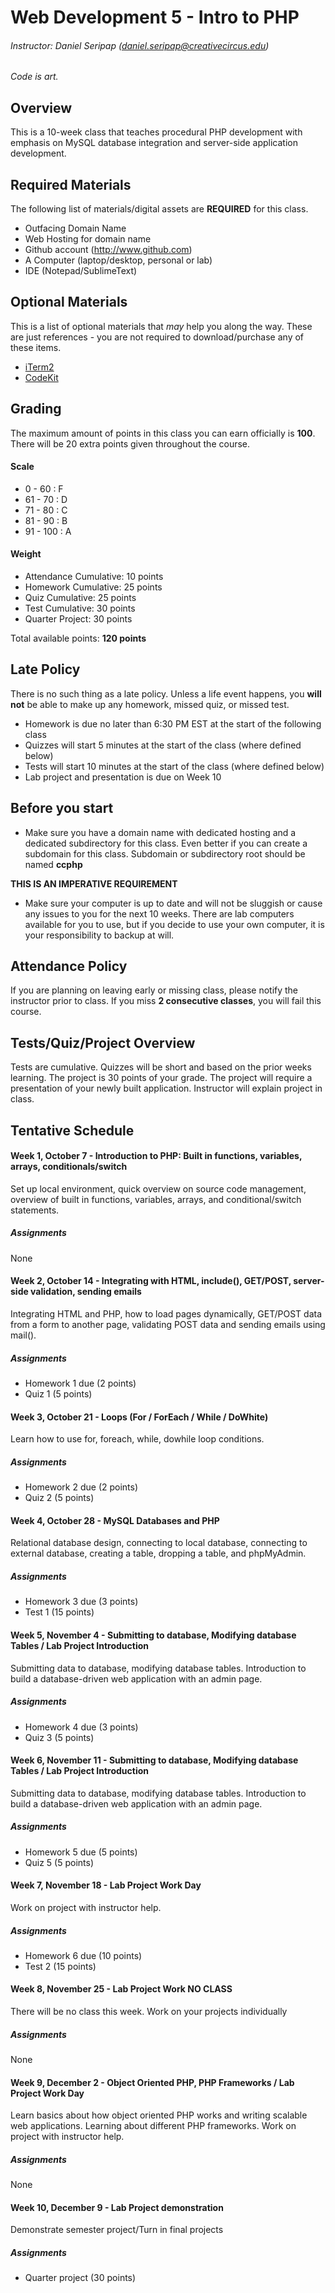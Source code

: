 # Web Development 5 - Intro to PHP
###### Instructor: Daniel Seripap (daniel.seripap@creativecircus.edu)

*Code is art.*

## Overview

This is a 10-week class that teaches procedural PHP development with emphasis on MySQL database integration and server-side application development.

## Required Materials

The following list of materials/digital assets are **REQUIRED** for this class.

+ Outfacing Domain Name
+ Web Hosting for domain name
+ Github account (http://www.github.com)
+ A Computer (laptop/desktop, personal or lab)
+ IDE (Notepad/SublimeText)

## Optional Materials

This is a list of optional materials that *may* help you along the way. These are just references - you are not required to download/purchase any of these items.

+ [iTerm2](http://www.iterm2.com)
+ [CodeKit](incident57.com/codekit/‎)

## Grading

The maximum amount of points in this class you can earn officially is **100**. There will be 20 extra points given throughout the course.

#### Scale

+ 0 - 60 : F
+ 61 - 70 : D
+ 71 - 80 : C
+ 81 - 90 : B
+ 91 - 100 : A

#### Weight

+ Attendance Cumulative: 10 points
+ Homework Cumulative: 25 points
+ Quiz Cumulative: 25 points
+ Test Cumulative: 30 points
+ Quarter Project: 30 points

Total available points: **120 points**

## Late Policy

There is no such thing as a late policy. Unless a life event happens, you **will not** be able to make up any homework, missed quiz, or missed test.

+ Homework is due no later than 6:30 PM EST at the start of the following class
+ Quizzes will start 5 minutes at the start of the class (where defined below)
+ Tests will start 10 minutes at the start of the class (where defined below)
+ Lab project and presentation is due on Week 10

## Before you start

+ Make sure you have a domain name with dedicated hosting and a dedicated subdirectory for this class. Even better if you can create a subdomain for this class. Subdomain or subdirectory root should be named **ccphp**

**THIS IS AN IMPERATIVE REQUIREMENT**

+ Make sure your computer is up to date and will not be sluggish or cause any issues to you for the next 10 weeks. There are lab computers available for you to use, but if you decide to use your own computer, it is your responsibility to backup at will.

## Attendance Policy

If you are planning on leaving early or missing class, please notify the instructor prior to class. If you miss **2 consecutive classes**, you will fail this course.

## Tests/Quiz/Project Overview

Tests are cumulative. Quizzes will be short and based on the prior weeks learning. The project is 30 points of your grade. The project will require a presentation of your newly built application. Instructor will explain project in class.

## Tentative Schedule

#### Week 1, October 7 - Introduction to PHP: Built in functions, variables, arrays, conditionals/switch

Set up local environment, quick overview on source code management, overview of built in functions, variables, arrays, and conditional/switch statements.

##### Assignments

None

#### Week 2, October 14 - Integrating with HTML, include(), GET/POST, server-side validation, sending emails

Integrating HTML and PHP, how to load pages dynamically, GET/POST data from a form to another page, validating POST data and sending emails using mail().

##### Assignments

+ Homework 1 due (2 points)
+ Quiz 1 (5 points)

#### Week 3, October 21 - Loops (For / ForEach / While / DoWhite)

Learn how to use for, foreach, while, dowhile loop conditions.

##### Assignments

+ Homework 2 due (2 points)
+ Quiz 2 (5 points)

#### Week 4, October 28 - MySQL Databases and PHP

Relational database design, connecting to local database, connecting to external database, creating a table, dropping a table, and phpMyAdmin.

##### Assignments

+ Homework 3 due (3 points)
+ Test 1 (15 points)

#### Week 5, November 4 - Submitting to database, Modifying database Tables / Lab Project Introduction

Submitting data to database, modifying database tables. Introduction to build a database-driven web application with an admin page.

##### Assignments

+ Homework 4 due (3 points)
+ Quiz 3 (5 points)

#### Week 6, November 11 - Submitting to database, Modifying database Tables / Lab Project Introduction

Submitting data to database, modifying database tables. Introduction to build a database-driven web application with an admin page.

##### Assignments

+ Homework 5 due (5 points)
+ Quiz 5 (5 points)

#### Week 7, November 18 - Lab Project Work Day

Work on project with instructor help.

##### Assignments

+ Homework 6 due (10 points)
+ Test 2 (15 points)

#### Week 8, November 25 - Lab Project Work **NO CLASS**

There will be no class this week. Work on your projects individually

##### Assignments

None

#### Week 9, December 2 - Object Oriented PHP, PHP Frameworks / Lab Project Work Day

Learn basics about how object oriented PHP works and writing scalable web applications. Learning about different PHP frameworks. Work on project with instructor help.

##### Assignments

None

#### Week 10, December 9 - Lab Project demonstration

Demonstrate semester project/Turn in final projects

##### Assignments

+ Quarter project (30 points)

